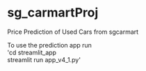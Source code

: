 # sg_carmartProj
Price Prediction of Used Cars from sgcarmart

To use the prediction app run<br> 
'cd streamlit_app<br>
streamlit run app_v4_1.py'
